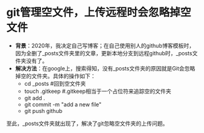 # git管理空文件，上传远程时会忽略掉空文件
- **背景**：2020年，我决定自己写博客；在自己使用别人的github博客模板时，因为全删了_posts文件夹里的文章，更新本地分支到远程github时，_posts文件夹没有了。
- **解决方法**：在google上，搜索得知，没有_posts文件夹的原因就是Git会忽略掉空的文件夹。具体的操作如下：
	- cd _posts   #回到空文件夹
	- touch .gitkeep	#.gitkeep相当于一个占位符来追踪空的文件夹
	- git add .
	- git commit -m "add a new file"
	- git push github

至此，_posts文件夹就出现了，解决了git忽略空文件夹的上传问题。


